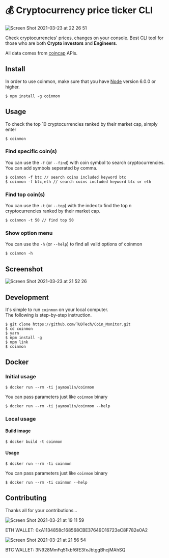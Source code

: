 # 💰 Cryptocurrency price ticker CLI

![Screen Shot 2021-03-23 at 22 26 51](https://user-images.githubusercontent.com/81108192/112227006-ded3cb00-8c26-11eb-893c-2ae712970453.png)

Check cryptocurrencies' prices, changes on your console.
Best CLI tool for those who are both **Crypto investors** and **Engineers**.

All data comes from [coincap](https://coincap.io/) APIs.

## Install

In order to use coinmon, make sure that you have [Node](https://nodejs.org/) version 6.0.0 or higher.

```
$ npm install -g coinmon
```

## Usage

To check the top 10 cryptocurrencies ranked by their market cap, simply enter
```
$ coinmon
```

### Find specific coin(s)

You can use the `-f` (or `--find`) with coin symbol to search cryptocurrencies. You can add symbols seperated by comma.

```
$ coinmon -f btc // search coins included keyword btc
$ coinmon -f btc,eth // search coins included keyword btc or eth
```

### Find top coin(s)

You can use the `-t` (or `--top`) with the index to find the top n cryptocurrencies ranked by their market cap.

```
$ coinmon -t 50 // find top 50
```

### Show option menu

You can use the `-h` (or `--help`) to find all valid options of coinmon

```
$ coinmon -h
```

## Screenshot

![Screen Shot 2021-03-23 at 21 52 26](https://user-images.githubusercontent.com/81108192/112223594-112ef980-8c22-11eb-8714-00368d92d99f.png)

## Development

It's simple to run `coinmon` on your local computer.  
The following is step-by-step instruction.

```
$ git clone https://github.com/TUDTech/Coin_Monitor.git
$ cd coinmon
$ yarn
$ npm install -g
$ npm link
$ coinmon
```

## Docker

### Initial usage

```
$ docker run --rm -ti jaymoulin/coinmon
```

You can pass parameters just like `coinmon` binary

```
$ docker run --rm -ti jaymoulin/coinmon --help
```

### Local usage

#### Build image

```
$ docker build -t coinmon
```

#### Usage

```
$ docker run --rm -ti coinmon
```

You can pass parameters just like `coinmon` binary

```
$ docker run --rm -ti coinmon --help
```

## Contributing

Thanks all for your contributions...
    
![Screen Shot 2021-03-21 at 19 11 59](https://user-images.githubusercontent.com/81108192/111917690-519f4380-8a79-11eb-9d01-de457b1655f6.png)
    
ETH WALLET: 0xA1134858c168568CBE37649D16723eC8F782e0A2

![Screen Shot 2021-03-21 at 21 56 54](https://user-images.githubusercontent.com/81108192/111922186-5b807100-8a90-11eb-8504-a3fc3ae35052.png)

BTC WALLET: 3N928MmFq51kbf6fE3fxJbtggBhcjMAhSQ

